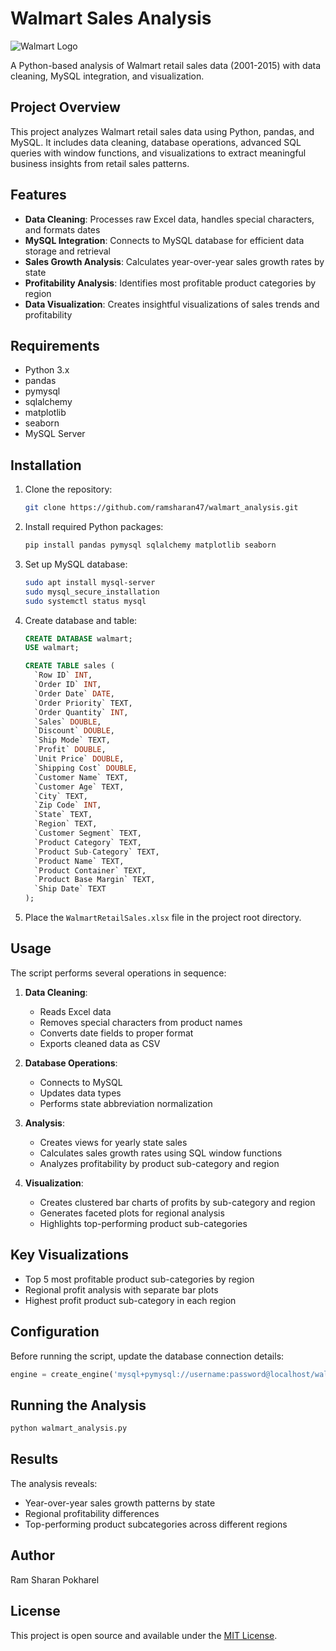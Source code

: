 # Walmart Sales Analysis

![Walmart Logo](https://upload.wikimedia.org/wikipedia/commons/thumb/c/ca/Walmart_logo.svg/1280px-Walmart_logo.svg.png)

A Python-based analysis of Walmart retail sales data (2001-2015) with data cleaning, MySQL integration, and visualization.

## Project Overview

This project analyzes Walmart retail sales data using Python, pandas, and MySQL. It includes data cleaning, database operations, advanced SQL queries with window functions, and visualizations to extract meaningful business insights from retail sales patterns.

## Features

- **Data Cleaning**: Processes raw Excel data, handles special characters, and formats dates
- **MySQL Integration**: Connects to MySQL database for efficient data storage and retrieval
- **Sales Growth Analysis**: Calculates year-over-year sales growth rates by state
- **Profitability Analysis**: Identifies most profitable product categories by region
- **Data Visualization**: Creates insightful visualizations of sales trends and profitability

## Requirements

- Python 3.x
- pandas
- pymysql
- sqlalchemy
- matplotlib
- seaborn
- MySQL Server

## Installation

1. Clone the repository:
   ```bash
   git clone https://github.com/ramsharan47/walmart_analysis.git
   ```

2. Install required Python packages:
   ```bash
   pip install pandas pymysql sqlalchemy matplotlib seaborn
   ```

3. Set up MySQL database:
   ```bash
   sudo apt install mysql-server
   sudo mysql_secure_installation
   sudo systemctl status mysql
   ```

4. Create database and table:
   ```sql
   CREATE DATABASE walmart;
   USE walmart;
   
   CREATE TABLE sales (
     `Row ID` INT,
     `Order ID` INT,
     `Order Date` DATE,
     `Order Priority` TEXT,
     `Order Quantity` INT,
     `Sales` DOUBLE,
     `Discount` DOUBLE,
     `Ship Mode` TEXT,
     `Profit` DOUBLE,
     `Unit Price` DOUBLE,
     `Shipping Cost` DOUBLE,
     `Customer Name` TEXT,
     `Customer Age` TEXT,
     `City` TEXT,
     `Zip Code` INT,
     `State` TEXT,
     `Region` TEXT,
     `Customer Segment` TEXT,
     `Product Category` TEXT,
     `Product Sub-Category` TEXT,
     `Product Name` TEXT,
     `Product Container` TEXT,
     `Product Base Margin` TEXT,
     `Ship Date` TEXT
   );
   ```

5. Place the `WalmartRetailSales.xlsx` file in the project root directory.

## Usage

The script performs several operations in sequence:

1. **Data Cleaning**:
   - Reads Excel data
   - Removes special characters from product names
   - Converts date fields to proper format
   - Exports cleaned data as CSV

2. **Database Operations**:
   - Connects to MySQL
   - Updates data types
   - Performs state abbreviation normalization

3. **Analysis**:
   - Creates views for yearly state sales
   - Calculates sales growth rates using SQL window functions
   - Analyzes profitability by product sub-category and region

4. **Visualization**:
   - Creates clustered bar charts of profits by sub-category and region
   - Generates faceted plots for regional analysis
   - Highlights top-performing product sub-categories

## Key Visualizations

- Top 5 most profitable product sub-categories by region
- Regional profit analysis with separate bar plots
- Highest profit product sub-category in each region

## Configuration

Before running the script, update the database connection details:
```python
engine = create_engine('mysql+pymysql://username:password@localhost/walmart')
```

## Running the Analysis

```bash
python walmart_analysis.py
```

## Results

The analysis reveals:
- Year-over-year sales growth patterns by state
- Regional profitability differences
- Top-performing product subcategories across different regions

## Author

Ram Sharan Pokharel

## License

This project is open source and available under the [MIT License](LICENSE).
